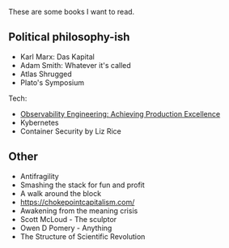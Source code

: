 These are some books I want to read.

## Political philosophy-ish
* Karl Marx: Das Kapital 
* Adam Smith: Whatever it's called
* Atlas Shrugged
* Plato's Symposium

Tech:
* [Observability Engineering: Achieving Production Excellence](https://www.oreilly.com/library/view/observability-engineering/9781492076438/)
* Kybernetes
* Container Security by Liz Rice

## Other
* Antifragility
* Smashing the stack for fun and profit
* A walk around the block
* https://chokepointcapitalism.com/
* Awakening from the meaning crisis
* Scott McLoud - The sculptor
* Owen D Pomery - Anything
* The Structure of Scientific Revolution